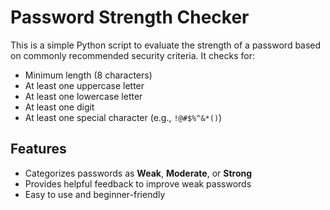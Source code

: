 # Password Strength Checker

This is a simple Python script to evaluate the strength of a password based on commonly recommended security criteria. It checks for:

- Minimum length (8 characters)
- At least one uppercase letter
- At least one lowercase letter
- At least one digit
- At least one special character (e.g., `!@#$%^&*()`)

## Features

- Categorizes passwords as **Weak**, **Moderate**, or **Strong**
- Provides helpful feedback to improve weak passwords
- Easy to use and beginner-friendly

